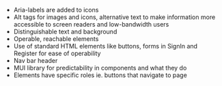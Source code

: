 
- Aria-labels are added to icons
- Alt tags for images and icons, alternative text to make information more accessible to screen readers and low-bandwidth users
- Distinguishable text and background
- Operable, reachable elements
- Use of standard HTML elements like buttons, forms in SignIn and Register for ease of operability
- Nav bar header
- MUI library for predictability in components and what they do
- Elements have specific roles ie. buttons that navigate to page
